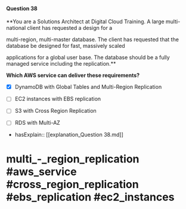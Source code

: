 #### Question  38

**You are a Solutions Architect at Digital Cloud Training. A large multi-national client has requested a design for a

multi-region, multi-master database. The client has requested that the database be designed for fast, massively scaled

applications for a global user base. The database should be a fully managed service including the replication.**

**Which AWS service can deliver these requirements?**

- [x] DynamoDB with Global Tables and Multi-Region Replication

- [ ] EC2 instances with EBS replication

- [ ] S3 with Cross Region Replication

- [ ] RDS with Multi-AZ

- hasExplain:: [[explanation_Question  38.md]]

# multi_-_region_replication #aws_service #cross_region_replication #ebs_replication #ec2_instances
